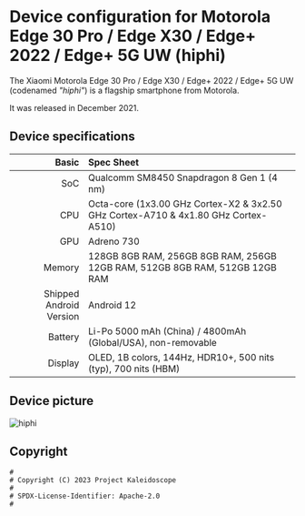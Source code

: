 Device configuration for Motorola Edge 30 Pro / Edge X30 / Edge+ 2022 / Edge+ 5G UW (hiphi)
=========================================

The Xiaomi Motorola Edge 30 Pro / Edge X30 / Edge+ 2022 / Edge+ 5G UW (codenamed _"hiphi"_) is a flagship smartphone from Motorola.

It was released in December 2021.

## Device specifications

Basic   | Spec Sheet
-------:|:-------------------------
SoC     | Qualcomm SM8450 Snapdragon 8 Gen 1 (4 nm)
CPU     | Octa-core (1x3.00 GHz Cortex-X2 & 3x2.50 GHz Cortex-A710 & 4x1.80 GHz Cortex-A510)
GPU     | Adreno 730
Memory  | 128GB 8GB RAM, 256GB 8GB RAM, 256GB 12GB RAM, 512GB 8GB RAM, 512GB 12GB RAM
Shipped Android Version | Android 12
Battery | Li-Po 5000 mAh (China) / 4800mAh (Global/USA), non-removable
Display | OLED, 1B colors, 144Hz, HDR10+, 500 nits (typ), 700 nits (HBM)

## Device picture

![hiphi](https://p4.lefile.cn/product/adminweb/2021/12/09/yK8HVnhL0OYZ7HMMQFanEypMI-7573.w520.jpg "hiphi")

## Copyright

```
#
# Copyright (C) 2023 Project Kaleidoscope
#
# SPDX-License-Identifier: Apache-2.0
#
```

